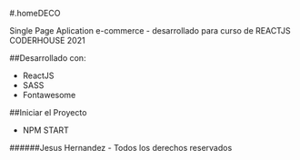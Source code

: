 #.homeDECO

Single Page Aplication e-commerce - desarrollado para curso de REACTJS CODERHOUSE 2021

##Desarrollado con:

- ReactJS
- SASS
- Fontawesome

##Iniciar el Proyecto

- NPM START

######Jesus Hernandez - Todos los derechos reservados